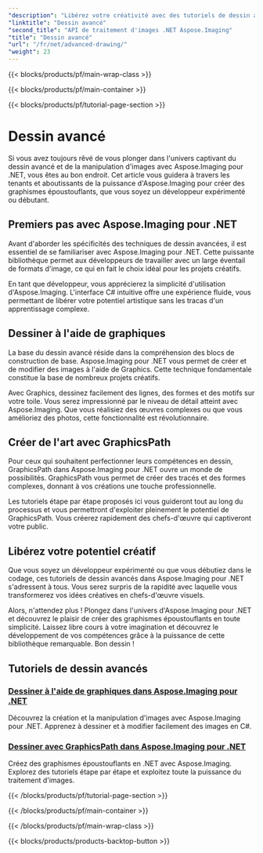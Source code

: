 ```yaml
---
"description": "Libérez votre créativité avec des tutoriels de dessin avancés dans Aspose.Imaging pour .NET. Apprenez à créer et à modifier des images facilement avec C#."
"linktitle": "Dessin avancé"
"second_title": "API de traitement d'images .NET Aspose.Imaging"
"title": "Dessin avancé"
"url": "/fr/net/advanced-drawing/"
"weight": 23
---
```


{{< blocks/products/pf/main-wrap-class >}}

{{< blocks/products/pf/main-container >}}

{{< blocks/products/pf/tutorial-page-section >}}

# Dessin avancé


Si vous avez toujours rêvé de vous plonger dans l'univers captivant du dessin avancé et de la manipulation d'images avec Aspose.Imaging pour .NET, vous êtes au bon endroit. Cet article vous guidera à travers les tenants et aboutissants de la puissance d'Aspose.Imaging pour créer des graphismes époustouflants, que vous soyez un développeur expérimenté ou débutant.

## Premiers pas avec Aspose.Imaging pour .NET

Avant d'aborder les spécificités des techniques de dessin avancées, il est essentiel de se familiariser avec Aspose.Imaging pour .NET. Cette puissante bibliothèque permet aux développeurs de travailler avec un large éventail de formats d'image, ce qui en fait le choix idéal pour les projets créatifs.

En tant que développeur, vous apprécierez la simplicité d'utilisation d'Aspose.Imaging. L'interface C# intuitive offre une expérience fluide, vous permettant de libérer votre potentiel artistique sans les tracas d'un apprentissage complexe.

## Dessiner à l'aide de graphiques

La base du dessin avancé réside dans la compréhension des blocs de construction de base. Aspose.Imaging pour .NET vous permet de créer et de modifier des images à l'aide de Graphics. Cette technique fondamentale constitue la base de nombreux projets créatifs. 

Avec Graphics, dessinez facilement des lignes, des formes et des motifs sur votre toile. Vous serez impressionné par le niveau de détail atteint avec Aspose.Imaging. Que vous réalisiez des œuvres complexes ou que vous amélioriez des photos, cette fonctionnalité est révolutionnaire.

## Créer de l'art avec GraphicsPath

Pour ceux qui souhaitent perfectionner leurs compétences en dessin, GraphicsPath dans Aspose.Imaging pour .NET ouvre un monde de possibilités. GraphicsPath vous permet de créer des tracés et des formes complexes, donnant à vos créations une touche professionnelle.

Les tutoriels étape par étape proposés ici vous guideront tout au long du processus et vous permettront d'exploiter pleinement le potentiel de GraphicsPath. Vous créerez rapidement des chefs-d'œuvre qui captiveront votre public.

## Libérez votre potentiel créatif

Que vous soyez un développeur expérimenté ou que vous débutiez dans le codage, ces tutoriels de dessin avancés dans Aspose.Imaging pour .NET s'adressent à tous. Vous serez surpris de la rapidité avec laquelle vous transformerez vos idées créatives en chefs-d'œuvre visuels.

Alors, n'attendez plus ! Plongez dans l'univers d'Aspose.Imaging pour .NET et découvrez le plaisir de créer des graphismes époustouflants en toute simplicité. Laissez libre cours à votre imagination et découvrez le développement de vos compétences grâce à la puissance de cette bibliothèque remarquable. Bon dessin !
## Tutoriels de dessin avancés
### [Dessiner à l'aide de graphiques dans Aspose.Imaging pour .NET](./draw-using-graphics/)
Découvrez la création et la manipulation d'images avec Aspose.Imaging pour .NET. Apprenez à dessiner et à modifier facilement des images en C#.
### [Dessiner avec GraphicsPath dans Aspose.Imaging pour .NET](./draw-using-graphicspath/)
Créez des graphismes époustouflants en .NET avec Aspose.Imaging. Explorez des tutoriels étape par étape et exploitez toute la puissance du traitement d'images.

{{< /blocks/products/pf/tutorial-page-section >}}

{{< /blocks/products/pf/main-container >}}

{{< /blocks/products/pf/main-wrap-class >}}

{{< blocks/products/products-backtop-button >}}